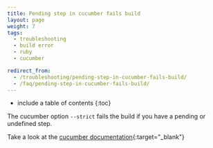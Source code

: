 ```yaml
---
title: Pending step in cucumber fails build
layout: page
weight: 7
tags:
  - troubleshooting
  - build error
  - ruby
  - cucumber

redirect_from:
  - /troubleshooting/pending-step-in-cucumber-fails-build/
  - /faq/pending-step-in-cucumber-fails-build/
---
```


* include a table of contents
{:toc}

The cucumber option `--strict` fails the build if you have a pending or undefined step.

Take a look at the [cucumber documentation](https://github.com/cucumber/cucumber/wiki/Step-Definitions){:target="_blank"}
